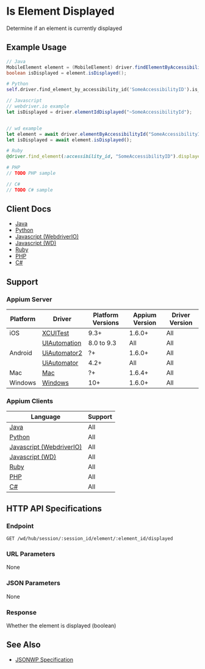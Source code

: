 # Is Element Displayed

Determine if an element is currently displayed
## Example Usage

```java
// Java
MobileElement element = (MobileElement) driver.findElementByAccessibilityId("SomeAccessibilityID");
boolean isDisplayed = element.isDisplayed();

```
```python
# Python
self.driver.find_element_by_accessibility_id('SomeAccessibilityID').is_displayed()

```
```javascript
// Javascript
// webdriver.io example
let isDisplayed = driver.elementIdDisplayed("~SomeAccessibilityId");


// wd example
let element = await driver.elementByAccessibilityId("SomeAccessibilityID");
let isDisplayed = await element.isDisplayed();

```
```ruby
# Ruby
@driver.find_element(:accessibility_id, "SomeAccessibilityID").displayed?()

```
```php
# PHP
// TODO PHP sample

```
```csharp
// C#
// TODO C# sample

```



## Client Docs

* [Java](https://seleniumhq.github.io/selenium/docs/api/java/org/openqa/selenium/WebElement.html#isDisplayed--)
* [Python](http://selenium-python.readthedocs.io/api.html#selenium.webdriver.remote.webelement.WebElement.is_displayed)
* [Javascript (WebdriverIO)](http://webdriver.io/api/protocol/elementIdDisplayed.html)
* [Javascript (WD)](https://github.com/admc/wd/blob/master/lib/commands.js#L1370)
* [Ruby](http://www.rubydoc.info/gems/selenium-webdriver/Selenium%2FWebDriver%2FElement:displayed%3F)
* [PHP](https://github.com/appium/php-client/)
* [C#](https://github.com/appium/appium-dotnet-driver/)

## Support

### Appium Server

|Platform|Driver|Platform Versions|Appium Version|Driver Version|
|--------|----------------|------|--------------|--------------|
| iOS | [XCUITest](/docs/en/drivers/ios-xcuitest.md) | 9.3+ | 1.6.0+ | All |
|  | [UIAutomation](/docs/en/drivers/ios-uiautomation.md) | 8.0 to 9.3 | All | All |
| Android | [UiAutomator2](/docs/en/drivers/android-uiautomator2.md) | ?+ | 1.6.0+ | All |
|  | [UiAutomator](/docs/en/drivers/android-uiautomator.md) | 4.2+ | All | All |
| Mac | [Mac](/docs/en/drivers/mac.md) | ?+ | 1.6.4+ | All |
| Windows | [Windows](/docs/en/drivers/windows.md) | 10+ | 1.6.0+ | All |

### Appium Clients 

|Language|Support|
|--------|-------|
|[Java](https://github.com/appium/java-client/releases/latest)| All |
|[Python](https://github.com/appium/python-client/releases/latest)| All |
|[Javascript (WebdriverIO)](http://webdriver.io/index.html)| All |
|[Javascript (WD)](https://github.com/admc/wd/releases/latest)| All |
|[Ruby](https://github.com/appium/ruby_lib/releases/latest)| All |
|[PHP](https://github.com/appium/php-client/releases/latest)| All |
|[C#](https://github.com/appium/appium-dotnet-driver/releases/latest)| All |

## HTTP API Specifications

### Endpoint

`GET /wd/hub/session/:session_id/element/:element_id/displayed`

### URL Parameters

None

### JSON Parameters

None

### Response

Whether the element is displayed (boolean)

## See Also

* [JSONWP Specification](https://github.com/SeleniumHQ/selenium/wiki/JsonWireProtocol#sessionsessionidelementiddisplayed)
